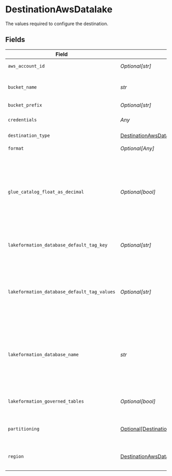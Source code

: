 # DestinationAwsDatalake

The values required to configure the destination.


## Fields

| Field                                                                                                                                                                                          | Type                                                                                                                                                                                           | Required                                                                                                                                                                                       | Description                                                                                                                                                                                    | Example                                                                                                                                                                                        |
| ---------------------------------------------------------------------------------------------------------------------------------------------------------------------------------------------- | ---------------------------------------------------------------------------------------------------------------------------------------------------------------------------------------------- | ---------------------------------------------------------------------------------------------------------------------------------------------------------------------------------------------- | ---------------------------------------------------------------------------------------------------------------------------------------------------------------------------------------------- | ---------------------------------------------------------------------------------------------------------------------------------------------------------------------------------------------- |
| `aws_account_id`                                                                                                                                                                               | *Optional[str]*                                                                                                                                                                                | :heavy_minus_sign:                                                                                                                                                                             | target aws account id                                                                                                                                                                          | 111111111111                                                                                                                                                                                   |
| `bucket_name`                                                                                                                                                                                  | *str*                                                                                                                                                                                          | :heavy_check_mark:                                                                                                                                                                             | The name of the S3 bucket. Read more <a href="https://docs.aws.amazon.com/AmazonS3/latest/userguide/create-bucket-overview.html">here</a>.                                                     |                                                                                                                                                                                                |
| `bucket_prefix`                                                                                                                                                                                | *Optional[str]*                                                                                                                                                                                | :heavy_minus_sign:                                                                                                                                                                             | S3 prefix                                                                                                                                                                                      |                                                                                                                                                                                                |
| `credentials`                                                                                                                                                                                  | *Any*                                                                                                                                                                                          | :heavy_check_mark:                                                                                                                                                                             | Choose How to Authenticate to AWS.                                                                                                                                                             |                                                                                                                                                                                                |
| `destination_type`                                                                                                                                                                             | [DestinationAwsDatalakeAwsDatalake](../../models/shared/destinationawsdatalakeawsdatalake.md)                                                                                                  | :heavy_check_mark:                                                                                                                                                                             | N/A                                                                                                                                                                                            |                                                                                                                                                                                                |
| `format`                                                                                                                                                                                       | *Optional[Any]*                                                                                                                                                                                | :heavy_minus_sign:                                                                                                                                                                             | Format of the data output.                                                                                                                                                                     |                                                                                                                                                                                                |
| `glue_catalog_float_as_decimal`                                                                                                                                                                | *Optional[bool]*                                                                                                                                                                               | :heavy_minus_sign:                                                                                                                                                                             | Cast float/double as decimal(38,18). This can help achieve higher accuracy and represent numbers correctly as received from the source.                                                        |                                                                                                                                                                                                |
| `lakeformation_database_default_tag_key`                                                                                                                                                       | *Optional[str]*                                                                                                                                                                                | :heavy_minus_sign:                                                                                                                                                                             | Add a default tag key to databases created by this destination                                                                                                                                 | pii_level                                                                                                                                                                                      |
| `lakeformation_database_default_tag_values`                                                                                                                                                    | *Optional[str]*                                                                                                                                                                                | :heavy_minus_sign:                                                                                                                                                                             | Add default values for the `Tag Key` to databases created by this destination. Comma separate for multiple values.                                                                             | private,public                                                                                                                                                                                 |
| `lakeformation_database_name`                                                                                                                                                                  | *str*                                                                                                                                                                                          | :heavy_check_mark:                                                                                                                                                                             | The default database this destination will use to create tables in per stream. Can be changed per connection by customizing the namespace.                                                     |                                                                                                                                                                                                |
| `lakeformation_governed_tables`                                                                                                                                                                | *Optional[bool]*                                                                                                                                                                               | :heavy_minus_sign:                                                                                                                                                                             | Whether to create tables as LF governed tables.                                                                                                                                                |                                                                                                                                                                                                |
| `partitioning`                                                                                                                                                                                 | [Optional[DestinationAwsDatalakeChooseHowToPartitionData]](../../models/shared/destinationawsdatalakechoosehowtopartitiondata.md)                                                              | :heavy_minus_sign:                                                                                                                                                                             | Partition data by cursor fields when a cursor field is a date                                                                                                                                  |                                                                                                                                                                                                |
| `region`                                                                                                                                                                                       | [DestinationAwsDatalakeS3BucketRegion](../../models/shared/destinationawsdatalakes3bucketregion.md)                                                                                            | :heavy_check_mark:                                                                                                                                                                             | The region of the S3 bucket. See <a href="https://docs.aws.amazon.com/AWSEC2/latest/UserGuide/using-regions-availability-zones.html#concepts-available-regions">here</a> for all region codes. |                                                                                                                                                                                                |